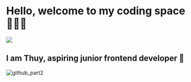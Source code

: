 # Hello, welcome to my coding space 🙋🏻‍♀️ 

<a target="blank"><img align="center" src="https://github.com/mtthuy22/mtthuy22/assets/61125935/8bc3bbca-2cab-47c5-bd1d-89ecbdd2ab10" /></a>

<!--![github_part1](https://github.com/mtthuy22/mtthuy22/assets/61125935/8bc3bbca-2cab-47c5-bd1d-89ecbdd2ab10)-->

## I am Thuy, aspiring junior frontend developer 💫 



![github_part2](https://github.com/mtthuy22/mtthuy22/assets/61125935/6427b04d-b91f-4be4-ab51-443b349fb9b4)
